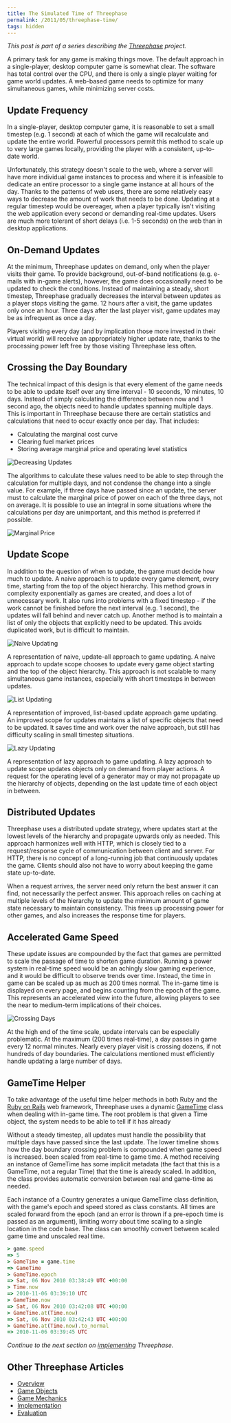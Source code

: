 ```yaml
---
title: The Simulated Time of Threephase
permalink: /2011/05/threephase-time/
tags: hidden
---
```


*This post is part of a series describing the [Threephase](/2011/05/threephase/)
project.*

A primary task for any game is making things move. The default approach in a
single-player, desktop computer game is somewhat clear. The software has total
control over the CPU, and there is only a single player waiting for game world
updates. A web-based game needs to optimize for many simultaneous games, while
minimizing server costs.

## Update Frequency

In a single-player, desktop computer game, it is reasonable to set a small
timestep (e.g. 1 second) at each of which the game will recalculate and update
the entire world. Powerful processors permit this method to scale up to very
large games locally, providing the player with a consistent, up-to-date world.

Unfortunately, this strategy doesn't scale to the web, where a server will have
more individual game instances to process and where it is infeasible to dedicate
an entire processor to a single game instance at all hours of the day. Thanks to
the patterns of web users, there are some relatively easy ways to decrease the
amount of work that needs to be done. Updating at a regular timestep would be
overeager, when a player typically isn't visiting the web application every
second or demanding real-time updates. Users are much more tolerant of short
delays (i.e. 1-5 seconds) on the web than in desktop applications.

## On-Demand Updates

At the minimum, Threephase updates on demand, only when the player visits their
game. To provide background, out-of-band notifications (e.g. e-mails with
in-game alerts), however, the game does occasionally need to be updated to check
the conditions. Instead of maintaining a steady, short timestep, Threephase
gradually decreases the interval between updates as a player stops visiting the
game. 12 hours after a visit, the game updates only once an hour. Three days
after the last player visit, game updates may be as infrequent as once a day.

Players visiting every day (and by implication those more invested in their
virtual world) will receive an appropriately higher update rate, thanks to the
processing power left free by those visiting Threephase less often.

## Crossing the Day Boundary

The technical impact of this design is that every element of the game needs to
be able to update itself over any time interval - 10 seconds, 10 minutes, 10
days. Instead of simply calculating the difference between now and 1 second ago,
the objects need to handle updates spanning multiple days. This is important in
Threephase because there are certain statistics and calculations that need to
occur exactly once per day. That includes:

* Calculating the marginal cost curve
* Clearing fuel market prices
* Storing average marginal price and operating level statistics

![Decreasing Updates](/images/threephase/frequency2.png)

The algorithms to calculate these values need to be able to step through the
calculation for multiple days, and not condense the change into a single value.
For example, if three days have passed since an update, the server must to
calculate the marginal price of power on each of the three days, not on average.
It is possible to use an integral in some situations where the calculations per
day are unimportant, and this method is preferred if possible.

![Marginal Price](/images/threephase/mp.png)

## Update Scope

In addition to the question of when to update, the game must decide how much to
update. A naive approach is to update every game element, every time, starting
from the top of the object hierarchy. This method grows in complexity
exponentially as games are created, and does a lot of unnecessary work. It also
runs into problems with a fixed timestep - if the work cannot be finished before
the next interval (e.g. 1 second), the updates will fall behind and never catch
up. Another method is to maintain a list of only the objects that explicitly
need to be updated. This avoids duplicated work, but is difficult to maintain.

![Naive Updating](/images/threephase/update1.png)

A representation of naive, update-all approach to game updating. A naive
approach to update scope chooses to update every game object starting and the
top of the object hierarchy. This approach is not scalable to many simultaneous
game instances, especially with short timesteps in between updates.

![List Updating](/images/threephase/update2.png)

A representation of improved, list-based update approach game updating. An
improved scope for updates maintains a list of specific objects that need to be
updated. It saves time and work over the naive approach, but still has
difficulty scaling in small timestep situations.

![Lazy Updating](/images/threephase/update3.png)

A representation of lazy approach to game updating. A lazy approach to update
scope updates objects only on demand from player actions. A request for the
operating level of a generator may or may not propagate up the hierarchy of
objects, depending on the last update time of each object in between.


## Distributed Updates

Threephase uses a distributed update strategy, where updates start at the lowest
levels of the hierarchy and propagate upwards only as needed. This approach
harmonizes well with HTTP, which is closely tied to a request/response cycle of
communication between client and server. For HTTP, there is no concept of a
long-running job that continuously updates the game. Clients should also not
have to worry about keeping the game state up-to-date.

When a request arrives, the server need only return the best answer it can find,
not necessarily the perfect answer. This approach relies on caching at multiple
levels of the hierarchy to update the minimum amount of game state necessary to
maintain consistency. This frees up processing power for other games, and also
increases the response time for players.

## Accelerated Game Speed

These update issues are compounded by the fact that games are permitted to scale
the passage of time to shorten game duration. Running a power system in
real-time speed would be an achingly slow gaming experience, and it would be
difficult to observe trends over time. Instead, the time in game can be scaled
up as much as 200 times normal. The in-game time is displayed on every page, and
begins counting from the epoch of the game. This represents an accelerated view
into the future, allowing players to see the near to medium-term implications of
their choices.

![Crossing Days](/images/threephase/crossing-over2.png)

At the high end of the time scale, update intervals can be especially
problematic. At the maximum (200 times real-time), a day passes in game every 12
normal minutes. Nearly every player visit is crossing dozens, if not hundreds of
day boundaries. The calculations mentioned must efficiently handle updating a
large number of days.

## GameTime Helper

To take advantage of the useful time helper methods in both Ruby and the
[Ruby on Rails](http://rubyonrails.org/) web framework, Threephase uses a
dynamic
[GameTime](https://github.com/peplin/threephase/blob/master/app/models/game.rb#L103)
class when dealing with in-game time. The root problem is that given a Time
object, the system needs to be able to tell if it has already

Without a steady timestep, all updates must handle the possibility that multiple
days have passed since the last update. The lower timeline shows how the day
boundary crossing problem is compounded when game speed is increased. been
scaled from real-time to game time. A method receiving an instance of GameTime
has some implicit metadata (the fact that this is a GameTime, not a regular
Time) that the time is already scaled. In addition, the class provides automatic
conversion between real and game-time as needed.

Each instance of a Country generates a unique GameTime class definition, with
the game's epoch and speed stored as class constants. All times are scaled
forward from the epoch (and an error is thrown if a pre-epoch time is passed as
an argument), limiting worry about time scaling to a single location in the code
base. The class can smoothly convert between scaled game time
and unscaled real time.

```ruby
> game.speed
=> 5
> GameTime = game.time
=> GameTime
> GameTime.epoch
=> Sat, 06 Nov 2010 03:38:49 UTC +00:00
> Time.now
=> 2010-11-06 03:39:10 UTC
> GameTime.now
=> Sat, 06 Nov 2010 03:42:08 UTC +00:00
> GameTime.at(Time.now)
=> Sat, 06 Nov 2010 03:42:43 UTC +00:00
> GameTime.at(Time.now).to_normal
=> 2010-11-06 03:39:45 UTC
```

*Continue to the next section on
[implementing](/2011/05/threephase-implementation/) Threephase.*

## Other Threephase Articles

* [Overview](/2011/05/threephase/)
* [Game Objects](/2011/05/threephase-game-objects/)
* [Game Mechanics](/2011/05/threephase-mechanics/)
* [Implementation](/2011/05/threephase-implementation/)
* [Evaluation](/2011/05/threephase-time/)
